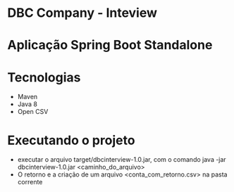 # DBC Company - Inteview <h2>
  
  # Aplicação Spring Boot Standalone
  
  # Tecnologias
  * Maven
  * Java 8
  * Open CSV
  
  # Executando o projeto 
  
  * executar o arquivo target/dbcinterview-1.0.jar, com o comando java -jar dbcinterview-1.0.jar <caminho_do_arquivo>
  * O retorno e a criação de um arquivo <conta_com_retorno.csv> na pasta corrente
